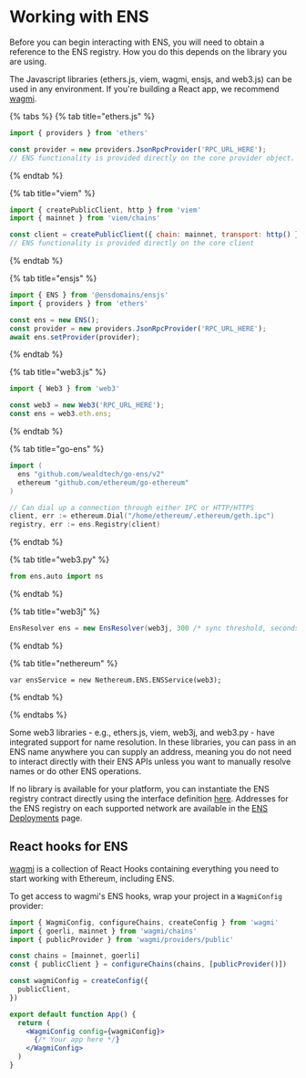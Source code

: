 # Working with ENS

Before you can begin interacting with ENS, you will need to obtain a reference to the ENS registry. How you do this depends on the library you are using.

The Javascript libraries \(ethers.js, viem, wagmi, ensjs, and web3.js\) can be used in any environment. If you're building a React app, we recommend [wagmi](#React-hooks-for-ENS).

{% tabs %}
{% tab title="ethers.js" %}
```javascript
import { providers } from 'ethers'

const provider = new providers.JsonRpcProvider('RPC_URL_HERE');
// ENS functionality is provided directly on the core provider object.
```
{% endtab %}

{% tab title="viem" %}
```javascript
import { createPublicClient, http } from 'viem'
import { mainnet } from 'viem/chains'

const client = createPublicClient({ chain: mainnet, transport: http() });
// ENS functionality is provided directly on the core client
```
{% endtab %}

{% tab title="ensjs" %}
```javascript
import { ENS } from '@ensdomains/ensjs'
import { providers } from 'ethers'

const ens = new ENS();
const provider = new providers.JsonRpcProvider('RPC_URL_HERE');
await ens.setProvider(provider);
```
{% endtab %}

{% tab title="web3.js" %}
```javascript
import { Web3 } from 'web3'

const web3 = new Web3('RPC_URL_HERE');
const ens = web3.eth.ens;
```
{% endtab %}

{% tab title="go-ens" %}
```go
import (
  ens "github.com/wealdtech/go-ens/v2"
  ethereum "github.com/ethereum/go-ethereum"
)

// Can dial up a connection through either IPC or HTTP/HTTPS
client, err := ethereum.Dial("/home/ethereum/.ethereum/geth.ipc")
registry, err := ens.Registry(client)
```
{% endtab %}

{% tab title="web3.py" %}
```python
from ens.auto import ns
```
{% endtab %}

{% tab title="web3j" %}
```java
EnsResolver ens = new EnsResolver(web3j, 300 /* sync threshold, seconds */);
```
{% endtab %}

{% tab title="nethereum" %}
```.net
var ensService = new Nethereum.ENS.ENSService(web3);
```
{% endtab %}

{% endtabs %}

Some web3 libraries - e.g., ethers.js, viem, web3j, and web3.py - have integrated support for name resolution. In these libraries, you can pass in an ENS name anywhere you can supply an address, meaning you do not need to interact directly with their ENS APIs unless you want to manually resolve names or do other ENS operations.

If no library is available for your platform, you can instantiate the ENS registry contract directly using the interface definition [here](https://github.com/ensdomains/ens-contracts/blob/master/contracts/registry/ENS.sol). Addresses for the ENS registry on each supported network are available in the [ENS Deployments](../ens-deployments.md) page.

## React hooks for ENS

[wagmi](https://wagmi.sh/) is a collection of React Hooks containing everything you need to start working with Ethereum, including ENS.

To get access to wagmi's ENS hooks, wrap your project in a `WagmiConfig` provider:

```jsx
import { WagmiConfig, configureChains, createConfig } from 'wagmi'
import { goerli, mainnet } from 'wagmi/chains'
import { publicProvider } from 'wagmi/providers/public'

const chains = [mainnet, goerli]
const { publicClient } = configureChains(chains, [publicProvider()])

const wagmiConfig = createConfig({
  publicClient,
})

export default function App() {
  return (
    <WagmiConfig config={wagmiConfig}>
      {/* Your app here */}
    </WagmiConfig>
  )
}
```
